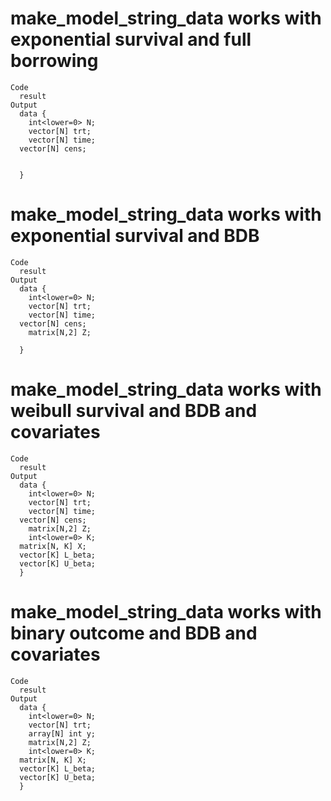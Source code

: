 # make_model_string_data works with exponential survival and full borrowing

    Code
      result
    Output
      data {
        int<lower=0> N;
        vector[N] trt;
        vector[N] time;
      vector[N] cens;
        
        
      }

# make_model_string_data works with exponential survival and BDB

    Code
      result
    Output
      data {
        int<lower=0> N;
        vector[N] trt;
        vector[N] time;
      vector[N] cens;
        matrix[N,2] Z;
        
      }

# make_model_string_data works with weibull survival and BDB and covariates

    Code
      result
    Output
      data {
        int<lower=0> N;
        vector[N] trt;
        vector[N] time;
      vector[N] cens;
        matrix[N,2] Z;
        int<lower=0> K;
      matrix[N, K] X;
      vector[K] L_beta;
      vector[K] U_beta;
      }

# make_model_string_data works with binary outcome and BDB and covariates

    Code
      result
    Output
      data {
        int<lower=0> N;
        vector[N] trt;
        array[N] int y;
        matrix[N,2] Z;
        int<lower=0> K;
      matrix[N, K] X;
      vector[K] L_beta;
      vector[K] U_beta;
      }

